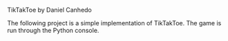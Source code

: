 TikTakToe by Daniel Canhedo

The following project is a simple implementation of TikTakToe.
The game is run through the Python console.



